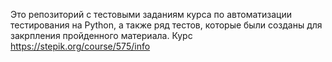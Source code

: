 Это репозиторий с тестовыми заданиям курса по автоматизации тестирования на Python, а также ряд тестов, которые были созданы для закрпления пройденного материала.
Курс https://stepik.org/course/575/info
